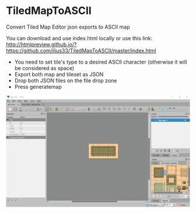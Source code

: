 # TiledMapToASCII
Convert Tiled Map Editor json exports to ASCII map

You can download and use index.html locally or use this link: http://htmlpreview.github.io/?https://github.com/ilius33/TiledMapToASCII/master/index.html

* You need to set tile's type to a desired ASCII character (otherwise it will be considered as space)
* Export both map and tileset as JSON
* Drop both JSON files on the file drop zone
* Press generatemap

![demo](https://raw.githubusercontent.com/ilius33/TiledMapToASCII/master/Tiled2ASCII.gif)
